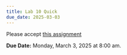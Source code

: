 ```yaml
---
title: Lab 10 Quick
due_date: 2025-03-03
---
```



Please accept [this assignment](https://classroom.github.com/a/P3SDXzsD)

**Due Date:** Monday, March 3, 2025 at 8:00 am.
